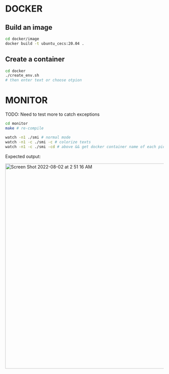 # DOCKER
## Build an image
```bash
cd docker/image
docker build -t ubuntu_cecs:20.04 .
```

## Create a container
```bash
cd docker
./create_env.sh
# then enter text or choose otpion
```
# MONITOR 
TODO: Need to test more to catch exceptions
```bash
cd monitor
make # re-compile

watch -n1 ./smi # normal mode
watch -n1 -c ./smi -c # colorize texts
watch -n1 -c ./smi -cd # above && get docker container name of each pid
```

Expected output:

<img width="652" alt="Screen Shot 2022-08-02 at 2 51 16 AM" src="hhttps://github.com/longhoangphi225/VinUni-Server-CECS/tree/main/.github/images/182234674-8da278d1-0dc9-4aae-8e5a-49cd2604e26f.png">
